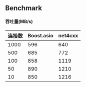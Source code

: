 Benchmark
---------

#### 吞吐量(MB/s)


|连接数|Boost.asio|net4cxx|
|-----|----------|------|
|1000 |596       |640   |
|500  |685       |772   |
|100  |858       |1119  |
|50   |890       |1210  |
|10   |850       |1216  |

